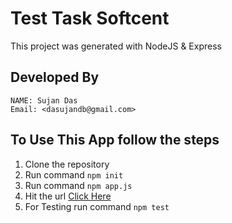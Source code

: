 # Test Task Softcent

This project was generated with NodeJS & Express

## Developed By
    NAME: Sujan Das
    Email: <dasujandb@gmail.com>

## To Use This App follow the steps

1.  Clone the repository
2.  Run command `npm init`
3.  Run command `npm app.js`
4.  Hit the url [Click Here](http://localhost:8000/getBitcoinInfo?currency=bdt)
5.  For Testing run command `npm test`
